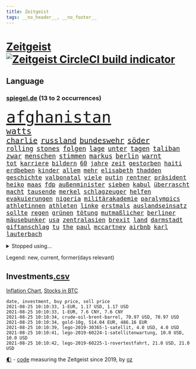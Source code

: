 ```yaml
---
title: Zeitgeist
tags: __no_header__, __no_footer__
---
```


# [Zeitgeist](https://oliz.io/zeitgeist/) [![Zeitgeist CircleCI build indicator](https://circleci.com/gh/ooz/zeitgeist.svg?style=shield)](https://circleci.com/gh/ooz/zeitgeist)

## Language

<h3><a href="https://www.spiegel.de" target="_blank">spiegel.de</a> (13 to 2 occurrences)</h3>
<p style="font-family:monospace">
<span style="font-size:32pt"><a href="news_links.html#afghanistan" class="current">afghanistan</a></span>
<br>
<span style="font-size:17pt"><a href="news_links.html#watts" class="new">watts</a></span>
<br>
<span style="font-size:15pt"><a href="news_links.html#charlie" class="current">charlie</a></span>
<span style="font-size:15pt"><a href="news_links.html#russland" class="current">russland</a></span>
<span style="font-size:15pt"><a href="news_links.html#bundeswehr" class="current">bundeswehr</a></span>
<span style="font-size:15pt"><a href="news_links.html#söder" class="current">söder</a></span>
<br>
<span style="font-size:13pt"><a href="news_links.html#rolling" class="new">rolling</a></span>
<span style="font-size:13pt"><a href="news_links.html#stones" class="new">stones</a></span>
<span style="font-size:13pt"><a href="news_links.html#folgen" class="current">folgen</a></span>
<span style="font-size:13pt"><a href="news_links.html#lage" class="current">lage</a></span>
<span style="font-size:13pt"><a href="news_links.html#unter" class="current">unter</a></span>
<span style="font-size:13pt"><a href="news_links.html#tagen" class="current">tagen</a></span>
<span style="font-size:13pt"><a href="news_links.html#taliban" class="current">taliban</a></span>
<span style="font-size:13pt"><a href="news_links.html#zwar" class="current">zwar</a></span>
<span style="font-size:13pt"><a href="news_links.html#menschen" class="current">menschen</a></span>
<span style="font-size:13pt"><a href="news_links.html#stimmen" class="current">stimmen</a></span>
<span style="font-size:13pt"><a href="news_links.html#markus" class="current">markus</a></span>
<span style="font-size:13pt"><a href="news_links.html#berlin" class="current">berlin</a></span>
<span style="font-size:13pt"><a href="news_links.html#warnt" class="current">warnt</a></span>
<br>
<span style="font-size:12pt"><a href="news_links.html#tot" class="current">tot</a></span>
<span style="font-size:12pt"><a href="news_links.html#karriere" class="current">karriere</a></span>
<span style="font-size:12pt"><a href="news_links.html#bildern" class="current">bildern</a></span>
<span style="font-size:12pt"><a href="news_links.html#60" class="current">60</a></span>
<span style="font-size:12pt"><a href="news_links.html#jahre" class="current">jahre</a></span>
<span style="font-size:12pt"><a href="news_links.html#zeit" class="current">zeit</a></span>
<span style="font-size:12pt"><a href="news_links.html#gestorben" class="current">gestorben</a></span>
<span style="font-size:12pt"><a href="news_links.html#haiti" class="current">haiti</a></span>
<span style="font-size:12pt"><a href="news_links.html#erdbeben" class="current">erdbeben</a></span>
<span style="font-size:12pt"><a href="news_links.html#kinder" class="current">kinder</a></span>
<span style="font-size:12pt"><a href="news_links.html#allem" class="current">allem</a></span>
<span style="font-size:12pt"><a href="news_links.html#mehr" class="current">mehr</a></span>
<span style="font-size:12pt"><a href="news_links.html#elisabeth" class="current">elisabeth</a></span>
<span style="font-size:12pt"><a href="news_links.html#thadden" class="new">thadden</a></span>
<span style="font-size:12pt"><a href="news_links.html#geschichte" class="current">geschichte</a></span>
<span style="font-size:12pt"><a href="news_links.html#valbonatal" class="new">valbonatal</a></span>
<span style="font-size:12pt"><a href="news_links.html#viele" class="current">viele</a></span>
<span style="font-size:12pt"><a href="news_links.html#putin" class="current">putin</a></span>
<span style="font-size:12pt"><a href="news_links.html#rentner" class="current">rentner</a></span>
<span style="font-size:12pt"><a href="news_links.html#präsident" class="current">präsident</a></span>
<span style="font-size:12pt"><a href="news_links.html#heiko" class="current">heiko</a></span>
<span style="font-size:12pt"><a href="news_links.html#maas" class="current">maas</a></span>
<span style="font-size:12pt"><a href="news_links.html#fdp" class="current">fdp</a></span>
<span style="font-size:12pt"><a href="news_links.html#außenminister" class="current">außenminister</a></span>
<span style="font-size:12pt"><a href="news_links.html#sieben" class="current">sieben</a></span>
<span style="font-size:12pt"><a href="news_links.html#kabul" class="current">kabul</a></span>
<span style="font-size:12pt"><a href="news_links.html#überrascht" class="current">überrascht</a></span>
<span style="font-size:12pt"><a href="news_links.html#macht" class="current">macht</a></span>
<span style="font-size:12pt"><a href="news_links.html#tausende" class="current">tausende</a></span>
<span style="font-size:12pt"><a href="news_links.html#merkel" class="current">merkel</a></span>
<span style="font-size:12pt"><a href="news_links.html#schlagzeuger" class="new">schlagzeuger</a></span>
<span style="font-size:12pt"><a href="news_links.html#helfen" class="current">helfen</a></span>
<span style="font-size:12pt"><a href="news_links.html#evakuierungen" class="current">evakuierungen</a></span>
<span style="font-size:12pt"><a href="news_links.html#nigeria" class="current">nigeria</a></span>
<span style="font-size:12pt"><a href="news_links.html#militärakademie" class="new">militärakademie</a></span>
<span style="font-size:12pt"><a href="news_links.html#paralympics" class="current">paralympics</a></span>
<span style="font-size:12pt"><a href="news_links.html#athletinnen" class="current">athletinnen</a></span>
<span style="font-size:12pt"><a href="news_links.html#athleten" class="current">athleten</a></span>
<span style="font-size:12pt"><a href="news_links.html#linke" class="current">linke</a></span>
<span style="font-size:12pt"><a href="news_links.html#erstmals" class="current">erstmals</a></span>
<span style="font-size:12pt"><a href="news_links.html#auslandseinsatz" class="new">auslandseinsatz</a></span>
<span style="font-size:12pt"><a href="news_links.html#sollte" class="current">sollte</a></span>
<span style="font-size:12pt"><a href="news_links.html#regen" class="current">regen</a></span>
<span style="font-size:12pt"><a href="news_links.html#grünen" class="current">grünen</a></span>
<span style="font-size:12pt"><a href="news_links.html#tötung" class="current">tötung</a></span>
<span style="font-size:12pt"><a href="news_links.html#mutmaßlicher" class="current">mutmaßlicher</a></span>
<span style="font-size:12pt"><a href="news_links.html#berliner" class="current">berliner</a></span>
<span style="font-size:12pt"><a href="news_links.html#mäusebunker" class="new">mäusebunker</a></span>
<span style="font-size:12pt"><a href="news_links.html#usa" class="current">usa</a></span>
<span style="font-size:12pt"><a href="news_links.html#zentralasien" class="new">zentralasien</a></span>
<span style="font-size:12pt"><a href="news_links.html#brexit" class="current">brexit</a></span>
<span style="font-size:12pt"><a href="news_links.html#land" class="current">land</a></span>
<span style="font-size:12pt"><a href="news_links.html#darmstadt" class="current">darmstadt</a></span>
<span style="font-size:12pt"><a href="news_links.html#giftanschlag" class="current">giftanschlag</a></span>
<span style="font-size:12pt"><a href="news_links.html#tu" class="current">tu</a></span>
<span style="font-size:12pt"><a href="news_links.html#the" class="current">the</a></span>
<span style="font-size:12pt"><a href="news_links.html#paul" class="current">paul</a></span>
<span style="font-size:12pt"><a href="news_links.html#mccartney" class="new">mccartney</a></span>
<span style="font-size:12pt"><a href="news_links.html#airbnb" class="new">airbnb</a></span>
<span style="font-size:12pt"><a href="news_links.html#karl" class="current">karl</a></span>
<span style="font-size:12pt"><a href="news_links.html#lauterbach" class="current">lauterbach</a></span>
</p>
<details>
<summary>Stopped using...</summary>
<p class="former" style="font-size:12pt">
empfehlungen(307) enorm(307) france(307) rad(307) 39(305) digitalisierung(305) eröffnet(305) gekürt(305) kurzarbeitergeld(305) leeren(305) schickte(305) street(305) verbindungen(305) atmosphäre(304) autor(304) beeinflussen(304) besorgt(304) dutzenden(304) eingegangen(304) liefern(304) lukas(304) senken(304) verbraucherschützer(304) xi(304) bemühungen(303) diskriminiert(303) führende(303) influencerin(303) recep(303) stimmte(303) tayyip(303) you(303) zweifelt(303) bewegung(302) christopher(302) geschrieben(302) hinweisen(302) kriminellen(302) nachhaltig(302) tore(302) unserer(302) überzeugen(302) 110(301) amsterdam(301) bittere(301) blickt(301) dahin(301) einstigen(301) emotionalen(301) eric(301) halle(301) medizin(301) post(301) schiedsrichter(301) software(301) unosicherheitsrat(301) alkohol(300) ausfallen(300) beschluss(300) besetzt(300) coronaquarantäne(300) dauer(300) finanzaufsicht(300) manchmal(300) schadet(300) spielraum(300) teilnehmen(300) witz(300) zahlreicher(300) ärgert(300) arbeitgeber(299) bahnhof(299) demonstration(299) deswegen(299) einführen(299) europäischen(299) kandidatin(299) kommunen(299) lautet(299) literatur(299) mysteriöse(299) solingen(299) studierenden(299) trainieren(299) verwirrung(299) williams(299) zählt(299) anscheinend(298) asiatischen(298) begrenzen(298) dezember(298) gerichtshof(298) hebt(298) hotspots(298) parteitag(298) plädiert(298) regierungen(298) respekt(298) silicon(298) ultimatum(298) unabhängigkeit(298) verpassen(298) überschattet(298) 5(297) ablauf(297) betreiber(297) coronahilfen(297) ford(297) glimpflich(297) heimlich(297) höchststand(297) persönlichen(297) schildert(297) verteidigung(297) wirecard(297) ausfall(296) beispielen(296) benennen(296) debattiert(296) dementiert(296) eindruck(296) emmanuel(296) endete(296) first(296) fließt(296) infizierten(296) macron(296) priester(296) summe(296) umstritten(296) ungarns(296) untersuchen(296) usamerikaner(296) 53(295) anerkennen(295) angestellte(295) arizona(295) behinderung(295) d(295) durcheinander(295) erheblich(295) freigestellt(295) gesunden(295) hungerstreik(295) medienbericht(295) plätze(295) sexismus(295) steuer(295) vergleicht(295) wettlauf(295) wälder(295) einziehen(294) eugh(294) europäischer(294) gemeinsamen(294) gott(294) hubertus(294) islamischer(294) mancherorts(294) tauchen(294) umsetzen(294) unten(294) wirtschaftsministerium(294) wohnhaus(294) zunehmende(294) 130(293) dubai(293) erfurter(293) gefängnisstrafe(293) gigantische(293) hauses(293) herrschen(293) härter(293) ministerpräsidentin(293) rutschen(293) schauen(293) ägypten(293) abschaffen(292) coach(292) f(292) moderator(292) okay(292) österreicher(292) atem(291) fernen(291) franzosen(291) mörder(291) nahezu(291) unfreiwillig(291) armut(290) diego(290) erfurt(290) fake(290) gemein(290) großbritanniens(290) inszeniert(290) jimmy(290) manipulierte(290) salzburg(290) spekuliert(290) verpflichtung(290) versuche(290) aktiv(289) endgültig(289) ergibt(289) format(289) gebe(289) gesetze(289) organisatoren(289) restaurant(289) rom(289) torhüter(289) bürgermeisterin(288) gestritten(288) mitgliedschaft(288) on(288) pipeline(288) rechtsaußen(288) verwüstungen(288) zahlte(288) zurücktreten(288) erkrankung(287) finanzieren(287) forum(287) putins(287) verläufen(287) 61(286) 94(286) affäre(286) demokratischen(286) drohe(286) edward(286) haftstrafen(286) krawallen(286) mitternacht(286) verschwand(286) vorsprung(286) diebstahl(285) historischer(285) image(285) duisburg(284) legendäre(284) wahren(284) zugelassenen(284) emails(283) empfohlen(283) erdrutsch(283) filmen(283) garten(283) richard(283) status(283) eurecht(282) handel(282) kaiser(282) loch(282) ungleich(282) verstößt(282) voraussetzungen(282) ausgangssperren(281) außenministerium(281) juristisch(281) limit(281) ständig(281) tragödie(281) verstanden(281) wach(281) golden(280) herzen(280) monats(280) präsenzunterricht(280) unregelmäßigkeiten(280) auftritte(279) fragte(279) rettete(279) rundfunk(279) thüringens(279) wirtschaftswachstum(279) behalten(278) telefon(278) vermissen(278) älter(278) antonio(277) bezahlung(277) boykott(277) bruce(277) landet(277) nachbar(277) 49(276) bisherigen(276) budapest(276) festival(276) herz(276) kassierte(276) katholischen(276) marx(276) schrecken(276) ute(276) 25000(275) apps(275) beitrag(275) digital(275) erinnerung(275) euaustritt(275) projekte(275) em(274) landwirtschaft(274) retter(274) psychisch(273) rasen(273) stimmten(273) verträge(273) wirksamkeit(273) heutigen(272) händler(272) mobilfunknetz(272) prescht(272) verfassungsgericht(272) besiegen(271) drin(271) fotografin(271) klassische(271) ruanda(271) bundesamts(270) exberater(270) betrogen(269) enorme(269) erweist(269) s(269) erstochen(268) niedrig(268) stützt(268) frontex(267) jordan(267) weile(267) ämter(267) museum(266) dr(265) fähigkeiten(265) onlineplattformen(265) cas(264) ertrunken(264) football(263) gläubige(263) senioren(263) trauern(262) herum(261) vorläufig(261) dortmunder(260) küche(259) zurecht(259) gerieten(258) haustür(258) wechselunterricht(258) palmer(257) verzögerungen(257) vorschriften(257) schwarzes(256) björn(255) härte(255) sofortige(254) anderswo(253) ausgaben(253) startup(253) plädoyer(252) schieben(252) erlaubte(251) topspiel(251) nächstes(250) ausgetragen(249) beworben(249) überlastet(248) elektromobilität(247) kenia(246) lockern(246) kehrtwende(245) lauern(245) niedrigen(245) weltmeisterschaft(245) zufällig(245) drohung(244) höcke(244) zoom(244) rakete(243) indiana(242) randalierer(242) rückgängig(242) delegierten(241) fotografieren(241) mitstreiter(241) größe(240) verfassungsbeschwerde(240) begleiter(239) berufsaussichten(238) gala(238) bundespräsidenten(237) hagen(237) mehren(237) geste(236) dreyer(235) erleichtern(235) malu(235) rheinlandpfälzische(235) 1971(234) krawalle(234) tobias(233) mängel(232) verweigerte(232) bundeskabinett(231) milliardäre(228) mount(228) transgender(228) badenwürttembergischen(226) biontech/pfizer(226) politischer(225) rüstet(225) behindert(223) coronabedingungen(223) 15jährige(222) kursiert(222) queere(222) schauspielern(221) trikots(221) wahlprogramm(220) würzburg(219) hartz(218) sportgerichtshof(218) ältesten(215) 450(214) abgrund(214) euland(214) mitgefühl(213) prominenten(213) saisonende(212) moralische(211) präsent(209) trümmer(209) flieger(208) rechtsbruch(207) anfragen(206) geräusche(206) entgehen(205) schlaf(205) fußballspiele(203) beigelegt(202) knappen(201) riskanten(201) arbeitsgericht(200) brad(199) jakob(199) niederländer(199) schulabschluss(199) ausbeutung(198) rasche(198) ag(197) infos(197) iv(197) deine(196) schwacher(195) branson(193) burg(192) chloé(192) zhao(192) tübinger(191) championship(189) stapeln(188) windows(188) dokumentieren(187) speziellen(187) eugrenzschutzagentur(186) jenen(186) radsportler(186) 00(185) vereinbarung(184) palast(183) verweisen(182) schuljahr(181) völkermord(181) schatz(179) fahrten(177) neuwahl(177) taucher(177) homeschooling(176) hunden(176) pitt(176) neonazis(175) oscar(174) etappe(173) rudert(173) rechtmäßig(172) 242(171) apokalypse(170) flüsse(170) trinkt(170) ausstellung(168) euskirchen(168) potenziell(168) flächendeckende(167) geiselnahme(167) v(167) california(165) unionsabgeordnete(164) überzeugung(163) königs(162) unzureichend(160) bestellte(159) bischof(159) jersey(159) lewentz(159) wunden(159) ehrliche(158) gleicher(158) exuspräsidenten(156) graben(156) notstand(156) carlos(155) elite(155) rodriguez(155) gegnerin(154) rausch(154) schätzungen(153) längerem(152) aufgenommenes(151) entschuldigte(151) internetriesen(151) natotruppen(151) unternimmt(151) übernahm(151) goldene(150) abbringen(149) todesursache(149) urteile(148) export(147) gegenden(145) usrapper(145) ausländischen(144) gebühren(144) marokkanischen(144) rum(144) verhältnissen(143) regionalen(142) gebildet(140) kriege(140) angeht(139) eingeschlagen(139) ghosn(139) kuchen(139) tübingen(139) bauarbeiter(138) freiheitsrechte(136) henning(136) doppelte(135) kündigungen(135) wal(135) beatmungsgeräte(134) beileid(134) free(134) spitzenkandidaten(134) exklusive(133) platzte(132) anzutreten(131) ausfahrt(131) fraktionen(131) maskenaffäre(131) mechanismus(130) verglich(130) steffi(129) leichtathletikverband(127) testergebnisse(127) mitgliedern(126) kleinflugzeug(125) belgische(124) kleinflugzeugs(124) pressefreiheit(124) staatsanwälte(123) entfernten(120) bumerang(118) proben(118) miriam(116) waffenruhe(115) joseph(114) 2026(113) nachhaltigkeit(113) professionellen(113) radfahren(113) erdoğans(112) redbullpilot(111) bewältigt(110) louvre(109) rügt(109) formuliert(108) tunnel(107) mindeststeuer(106) flexibilität(105) ulrike(105) graue(104) superreichen(104) überraschungssieger(104) wettbewerbsvorteil(103) zidane(103) zinédine(103) cannes(101) eilen(100) kuh(100) leiteten(100) vereinigung(100) bassist(99) bestreiten(99) homo(99) chilenische(98) konkurrent(98) überflutetem(98) wintersport(97) ire(96) turnierbeginn(96) klausur(95) zielen(93) zündete(93) verstappens(92) peloton(91) steuerreform(91) untergang(91) zusehends(91) menschenrechtsverstöße(90) veraltet(90) annette(89) bedeute(89) bio(89) faris(89) hetze(89) personalvorstand(89) snowden(89) verrat(89) achtung(88) ansprüche(88) bundeskartellamt(88) tragschrauber(88) wettkämpfen(88) güterzug(87) kannten(87) raketenbeschuss(87) freistellen(86) jungunternehmer(86) jüngst(86) parade(86) vize(86) cummings(85) übergriff(85) ablösen(84) anfänger(84) geländer(84) kompliment(84) getroffene(83) jahrelanger(83) matchball(83) netzbetreiber(83) niederländerin(83) pornografie(83) stürmerin(83) arbeitern(82) christa(82) missbrauche(82) reinhard(82) charlotte(81) frustrierten(81) geburtstagsfoto(81) prognostizieren(81) unbezahlt(81) verschrien(81) übergoss(81) defektes(80) emanuel(80) gaffer(80) planten(80) startupgründer(80) 235(79) ambitioniertere(79) eingebüßt(79) lohnniveau(79) stürzten(79) deuten(78) einfallen(78) eskalierten(78) trüben(78) buchmann(77) schwerste(77) staatstrojaner(77) breitbandausbau(76) coronatief(76) höckes(76) riskierte(76) verfassungsgerichts(76) change(75) strafverfolgung(75) regierungsangaben(74) sahen(74) unbemerkt(74) welpenhandel(74) berücksichtigt(73) gefechten(73) homophoben(73) speicher(73) stadtschloss(73) unfassbar(73) 1990(72) aufgeteilt(72) lacher(72) talkshow(72) dicker(71) mitregieren(71) wilfried(71) beschrieben(70) knackte(70) luisa(70) neubauer(70) sicherheitsgründen(70) vielversprechend(70) institutionen(69) kletterten(69) prügelattacke(69) enttäuschungen(68) erbgut(68) journalistenverband(68) spezialisierte(68) wumms(68) meilenstein(67) sprintstar(67) turner(67) unweigerlich(67) würfel(67) abzusehen(66) feuerpause(66) hochumstritten(66) marokkanische(66) ruinen(66) bergetappe(65) kindergarten(65) rutschten(65) überschüttet(65) abschiebung(64) amateure(64) auftaktspiel(64) felix(64) gekrönt(64) herrliche(64) lehrerverband(64) showbühne(64) benachteiligt(63) eingestürzt(63) energieagentur(63) entwischt(63) humboldt(63) kulturtipps(63) topsprinter(63) ausstellen(62) deutschkolumne(62) gegeißelt(62) lehren(62) stärkeren(62) wog(62) glyphosat(61) landtags(61) mulmiges(61) neapel(61) panzers(61) ureinwohnern(61) verhandelte(61) 170(59) festgenommenen(59) kapern(59) kuntz(59) listenplatz(59) notlandung(59) unteren(59) usrichter(59) facebooks(58) spitzen(58) 23jährige(57) ausgeben(57) ausnutzen(57) erneutem(57) leclerc(57) majorsieger(57) populärsten(57) sudan(57) beigeschmack(56) extremsportler(56) finger(56) monaco(56) mühelos(56) berchtesgaden(55) darstellung(55) koreanischen(55) terroranschlägen(55) tröstete(55) videospiel(55) fehlers(54) klassenräume(54) medienboykott(54) morgenstunden(54) bundesrichter(53) csd(53) unlauter(53) a61(52) erhalt(52) getreten(52) weigerte(52) bitcoinrechner(51) eurozone(51) galaxien(51) prekären(51) abhalten(50) autoschlüssel(50) heiratete(50) ryanair(50) situationen(50) bürgern(49) gesichtserkennung(49) konzepte(49) wassermassen(49) ai(48) allgegenwärtig(48) clearview(48) echt(48) exporteur(48) landesvater(48) lara(48) mangelware(48) misstrauensantrag(48) 53jährige(47) machtdemonstration(47) professionelle(47) symbolträchtigen(47) topstars(47) vereinbaren(47) vorhersehbaren(47) wandten(47) bundespressekonferenz(46) identifizieren(46) jon(46) unheil(46) vorgezogene(46) mitspielen(45) pressetermine(45) sammelt(45) urlaubszeit(45) aktueller(44) ezb(44) familienunternehmen(44) finde(44) kronzeuge(44) phoenix(44) renteneintritt(44) suns(44) wahlsieger(44) bestseller(43) ertrinken(43) gerichtet(43) impfausweis(43) knöpft(43) luxushotel(43) peters(43) staatschefs(43) traditionelle(43) unklaren(43) fangquoten(42) landwirtschaftsministerin(42) psychiatrischer(42) schied(42) vodafone(42) abgeordnetengesetz(41) größtenteils(41) leisteten(41) ohrfeige(41) reguliert(41) rücktrittsgesuch(41) steueroasen(41) topfavoriten(41) verstießen(41) 03(39) drohenden(39) erzbischofs(39) fehmarn(39) gebäck(39) kündigten(39) sommerhitze(39) versichert(39) vorerkrankungen(39) klicks(38) pflegeheim(38) vereitelt(38) berchtesgadener(37) pirouetten(37) but(36) danny(36) drückten(36) erlag(36) ohnehin(36) prophezeit(36) u(36) coronaimpfnachweis(35) fraß(35) gewaltigen(35) pressesprecher(35) profil(35) sangen(35) abschiedsgeschenk(34) badeunfällen(34) hildesheim(34) schlichten(34) verurteilter(34) vorbereitungen(34) pornhub(33) raumschiff(33) rissen(33) astronomen(32) auflösung(32) emfinale(32) riskante(32) schaute(32) schreie(32) visa(32) 72(31) heutiger(31) pornoportal(31) rentenalter(31) spitzenpolitiker(31) strikt(31) abbekommen(30) churchill(30) damalige(30) gleise(30) seenotrettern(30) transsexualität(30) uganda(30) winston(30) akademie(29) angesehen(29) enttäuschend(29) hubble(29) klientel(29) obligatorisch(29) verlassene(29) wetterlage(29) denis(28) günstige(28) lgbtqgesetz(28) rekordhitze(28) ansteckende(27) benzinern(27) berüchtigt(27) finalspiele(27) sklaverei(27) 60000(26) afghanistanmission(26) geldwäsche(26) gewandelt(26) hilfsmittel(26) maastricht(26) raumfahrtprogramm(26) stufen(26) sätze(26) dazwischen(25) norwegische(25) alphavariante(24) heftigem(24) interpretiert(24) süddeutschland(24) verwandte(24) destabilisieren(23) irreführung(23) verwenden(23) wmspitzenreiter(23) abschauen(22) frustriert(22) gorillas(22) nachholen(22) sexualisierte(22) tibet(22) anteile(21) beinhaltet(21) co2emissionen(21) deltawelle(21) filmfestspielen(21) spiegelkulturtipps(21) springsteen(21) tagessieg(21) uswestküste(21) wahlprogramme(21) brücken(20) haie(20) pianist(20) spezies(20) technisches(20) vermiest(20) abdirahman(19) bundeswehrhelfern(19) dauerte(19) nbafinals(19) südafrikas(19) videokonferenzanbieter(19) wohlleben(19) erlangen(18) gezittert(18) nachtzug(18) radprofi(18) tadej(18) bafin(17) bedient(17) betrachten(17) cavendish(17) georgien(17) olympiaauswahl(17) rockband(17) sang(17) sperrung(17) strafbefehle(17) unkrautvernichtungsmittel(17) belästigungen(16) bucks(16) c(16) dienstleister(16) erklimmt(16) milwaukee(16) unwetterschäden(16) zauber(16) ballon(15) brisbane(15) entlastungen(15) hackerangriffe(15) heißluftballon(15) merckx(15) picassogemälde(15) pogačar(15) raumfahrtprogramms(15) zweijähriger(15) bär(14) g20staaten(14) kriminalpolizei(14) kriminalreporter(14) matej(14) mohorič(14) slowene(14) übersee(14) amsterdamer(13) bakterien(13) blind(13) fußballsaison(13) jährlichen(13) transfermeldungen(13) zwischendurch(13) übelkeit(13) bam(12) claude(12) deich(12) eingestürzte(12) fieber(12) gesundheitsbehörde(12) religiös(12) waggon(12) zweijährige(12) 77(11) aert(11) bewies(11) dreimalige(11) exchef(11) rekordtemperaturen(11) reste(11) schwiegereltern(11) wout(11)
</p>
</details>
<p>Legend: <span class="new">new</span>, <span class="current">current</span>, <span class="former">former(days relevant)</span></p>

## Investments[.csv](investments.csv)

[Inflation Chart](https://inflationchart.com),
[Stocks in BTC](https://stonksinbtc.xyz/)

```
date, investment, buy price, sell price
2021-08-25 10:10:33, 1-EUR, 1.17 USD, 1.17 USD
2021-08-25 10:10:33, 1-EUR, 7.6 CNY, 7.6 CNY
2021-08-25 10:10:34, crude-oil-brent-barrel, 70.97 USD, 70.97 USD
2021-08-25 10:10:34, gold-10g, 514.04 EUR, 486.16 EUR
2021-08-25 10:10:39, lego-2019-30365-1-satellit, 4.0 USD, 4.0 USD
2021-08-25 10:10:41, lego-2019-60224-1-satellitenwartung, 10.0 USD, 10.0 USD
2021-08-25 10:10:42, lego-2019-60225-1-rovertestfahrt, 21.0 USD, 21.0 USD
```

<footer>
<a href="javascript:toggleTheme()" class="nav">🌓</a>
- <a href="https://github.com/ooz/zeitgeist">code</a> measuring the Zeitgeist since 2019, by <a href="https://oliz.io">oz</a>
</footer>
